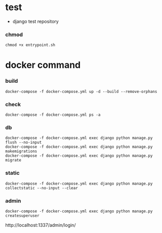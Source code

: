# test
- django test repository

### chmod
```
chmod +x entrypoint.sh
```

# docker command

### build
```
docker-compose -f docker-compose.yml up -d --build --remove-orphans
```

### check
```
docker-compose -f docker-compose.yml ps -a
```

### db
```
docker-compose -f docker-compose.yml exec django python manage.py flush --no-input  
docker-compose -f docker-compose.yml exec django python manage.py makemigrations  
docker-compose -f docker-compose.yml exec django python manage.py migrate  
```

### static
```
docker-compose -f docker-compose.yml exec django python manage.py collectstatic --no-input --clear
```

### admin
```
docker-compose -f docker-compose.yml exec django python manage.py createsuperuser  
```
http://localhost:1337/admin/login/
